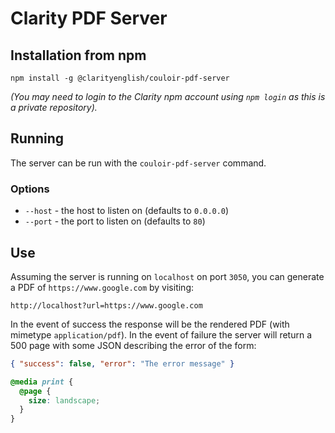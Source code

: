 # Clarity PDF Server

## Installation from npm

`npm install -g @clarityenglish/couloir-pdf-server`

_(You may need to login to the Clarity npm account using `npm login` as this is a private repository)._

## Running

The server can be run with the `couloir-pdf-server` command.

### Options

- `--host` - the host to listen on (defaults to `0.0.0.0`)
- `--port` - the port to listen on (defaults to `80`)

## Use

Assuming the server is running on `localhost` on port `3050`, you can generate a PDF of
`https://www.google.com` by visiting:

`http://localhost?url=https://www.google.com`

In the event of success the response will be the rendered PDF (with mimetype `application/pdf`).  In the event of failure the server will return a 500 page with some JSON describing the error of the form:

```json
{ "success": false, "error": "The error message" }
```

```css
@media print {
  @page {
    size: landscape;
  }
}
```
